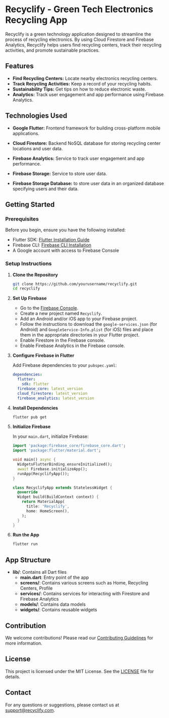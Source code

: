 # Recyclify - Green Tech Electronics Recycling App

Recyclify is a green technology application designed to streamline the process of recycling electronics. By using Cloud Firestore and Firebase Analytics, Recyclify helps users find recycling centers, track their recycling activities, and promote sustainable practices.

## Features

- **Find Recycling Centers:** Locate nearby electronics recycling centers.
- **Track Recycling Activities:** Keep a record of your recycling habits.
- **Sustainability Tips:** Get tips on how to reduce electronic waste.
- **Analytics:** Track user engagement and app performance using Firebase Analytics.

## Technologies Used

- **Google Flutter:** Frontend framework for building cross-platform mobile applications.
- **Cloud Firestore:** Backend NoSQL database for storing recycling center locations and user data.
- **Firebase Analytics:** Service to track user engagement and app performance.

- **Firebase Storage:** Service to store user data.

- **Firebase Storage Database:**  to store user data in an organized database specifying users and their data.



## Getting Started

### Prerequisites

Before you begin, ensure you have the following installed:

- Flutter SDK: [Flutter Installation Guide](https://flutter.dev/docs/get-started/install)
- Firebase CLI: [Firebase CLI Installation](https://firebase.google.com/docs/cli#install_the_firebase_cli)
- A Google account with access to Firebase Console

### Setup Instructions

1. **Clone the Repository**

    ```bash
    git clone https://github.com/yourusername/recyclify.git
    cd recyclify
    ```

2. **Set Up Firebase**

    - Go to the [Firebase Console](https://console.firebase.google.com/).
    - Create a new project named `Recyclify`.
    - Add an Android and/or iOS app to your Firebase project.
    - Follow the instructions to download the `google-services.json` (for Android) and `GoogleService-Info.plist` (for iOS) files and place them in the appropriate directories in your Flutter project.
    - Enable Firestore in the Firebase console.
    - Enable Firebase Analytics in the Firebase console.

3. **Configure Firebase in Flutter**

    Add Firebase dependencies to your `pubspec.yaml`:

    ```yaml
    dependencies:
      flutter:
        sdk: flutter
      firebase_core: latest_version
      cloud_firestore: latest_version
      firebase_analytics: latest_version
    ```

4. **Install Dependencies**

    ```bash
    flutter pub get
    ```

5. **Initialize Firebase**

    In your `main.dart`, initialize Firebase:

    ```dart
    import 'package:firebase_core/firebase_core.dart';
    import 'package:flutter/material.dart';

    void main() async {
      WidgetsFlutterBinding.ensureInitialized();
      await Firebase.initializeApp();
      runApp(RecyclifyApp());
    }

    class RecyclifyApp extends StatelessWidget {
      @override
      Widget build(BuildContext context) {
        return MaterialApp(
          title: 'Recyclify',
          home: HomeScreen(),
        );
      }
    }
    ```

6. **Run the App**

    ```bash
    flutter run
    ```

## App Structure

- **lib/**: Contains all Dart files
  - **main.dart**: Entry point of the app
  - **screens/**: Contains various screens such as Home, Recycling Centers, Profile
  - **services/**: Contains services for interacting with Firestore and Firebase Analytics
  - **models/**: Contains data models
  - **widgets/**: Contains reusable widgets

## Contribution

We welcome contributions! Please read our [Contributing Guidelines](CONTRIBUTING.md) for more information.

## License

This project is licensed under the MIT License. See the [LICENSE](LICENSE) file for details.

## Contact

For any questions or suggestions, please contact us at support@recyclify.com.

